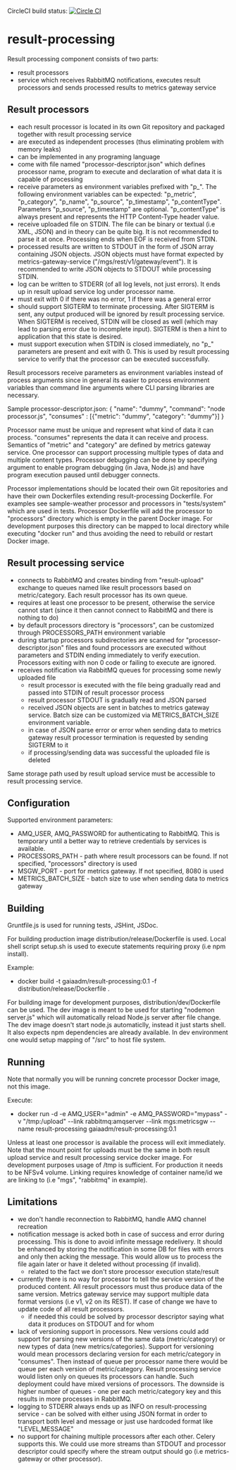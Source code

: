 CircleCI build status: [![Circle CI](https://circleci.com/gh/gaia-adm/result-processing.svg?style=svg)](https://circleci.com/gh/gaia-adm/result-processing)

# result-processing

Result processing component consists of two parts:
- result processors
- service which receives RabbitMQ notifications, executes result processors and sends processed results to metrics gateway service

## Result processors

- each result processor is located in its own Git repository and packaged together with result processing service
- are executed as independent processes (thus eliminating problem with memory leaks)
- can be implemented in any programing language
- come with file named "processor-descriptor.json" which defines processor name, program to execute and declaration of what data it is capable of processing
- receive parameters as environment variables prefixed with "p_". The following environment variables can be expected: "p_metric", "p_category", "p_name", "p_source", "p_timestamp", "p_contentType". Parameters "p_source", "p_timestamp" are optional. "p_contentType" is always present and represents the HTTP Content-Type header value.
- receive uploaded file on STDIN. The file can be binary or textual (i.e XML, JSON) and in theory can be quite big. It is not recommended to parse it at once. Processing ends when EOF is received from STDIN.
- processed results are written to STDOUT in the form of JSON array containing JSON objects. JSON objects must have format expected by metrics-gateway-service ("/mgs/rest/v1/gateway/event"). It is recommended to write JSON objects to STDOUT while processing STDIN.
- log can be written to STDERR (of all log levels, not just errors). It ends up in result upload service log under processor name.
- must exit with 0 if there was no error, 1 if there was a general error
- should support SIGTERM to terminate processing. After SIGTERM is sent, any output produced will be ignored by result processing service. When SIGTERM is received, STDIN will be closed as well (which may lead to parsing error due to incomplete input). SIGTERM is then a hint to application that this state is desired.
- must support execution when STDIN is closed immediately, no "p_" parameters are present and exit with 0. This is used by result processing service to verify that the processor can be executed successfully.

Result processors receive parameters as environment variables instead of process arguments since in general its easier to process environment variables than command line arguments where CLI parsing libraries are necessary.

Sample processor-descriptor.json:
{
  "name": "dummy",
  "command": "node processor.js",
  "consumes" : [{"metric": "dummy", "category": "dummy"}]
}

Processor name must be unique and represent what kind of data it can process. "consumes" represents the data it can receive and process. Semantics of "metric" and "category" are defined by metrics gateway service. One processor can support processing multiple types of data and multiple content types. Processor debugging can be done by specifying argument to enable program debugging (in Java, Node.js) and have program execution paused until debugger connects.

Processor implementations should be located their own Git repositories and have their own Dockerfiles extending result-processing Dockerfile. For examples see sample-weather processor and processors in "tests/system" which are used in tests. Processor Dockerfile will add the processor to "processors" directory which is empty in the parent Docker image. For development purposes this directory can be mapped to local directory while executing "docker run" and thus avoiding the need to rebuild or restart Docker image.

## Result processing service

- connects to RabbitMQ and creates binding from "result-upload" exchange to queues named like result processors based on metric/category. Each result processor has its own queue.
- requires at least one processor to be present, otherwise the service cannot start (since it then cannot connect to RabbitMQ and there is nothing to do)
- by default processors directory is "processors", can be customized through PROCESSORS_PATH environment variable
- during startup processors subdirectories are scanned for "processor-descriptor.json" files and found processors are executed without parameters and STDIN ending immediately to verify execution. Processors exiting with non 0 code or failing to execute are ignored.
- receives notification via RabbitMQ queues for processing some newly uploaded file
  - result processor is executed with the file being gradually read and passed into STDIN of result processor process
  - result processor STDOUT is gradually read and JSON parsed
  - received JSON objects are sent in batches to metrics gateway service. Batch size can be customized via METRICS_BATCH_SIZE environment variable.
  - in case of JSON parse error or error when sending data to metrics gateway result processor termination is requested by sending SIGTERM to it
  - if processing/sending data was successful the uploaded file is deleted

Same storage path used by result upload service must be accessible to result processing service.

## Configuration

Supported environment parameters:
- AMQ_USER, AMQ_PASSWORD for authenticating to RabbitMQ. This is temporary until a better way to retrieve credentials by services is available.
- PROCESSORS_PATH - path where result processors can be found. If not specified, "processors" directory is used
- MSGW_PORT - port for metrics gateway. If not specified, 8080 is used
- METRICS_BATCH_SIZE - batch size to use when sending data to metrics gateway

## Building

Gruntfile.js is used for running tests, JSHint, JSDoc.

For building production image distribution/release/Dockerfile is used. Local shell script setup.sh is used to execute statements requiring proxy (i.e npm install).

Example:
- docker build -t gaiaadm/result-processing:0.1 -f distribution/release/Dockerfile .

For building image for development purposes, distribution/dev/Dockerfile can be used. The dev image is meant to be used for starting "nodemon server.js" which will automatically reload Node.js server after file change. The dev image doesn't start node.js automaticlly, instead it just starts shell. It also expects npm dependencies are already available. In dev environment one would setup mapping of "/src" to host file system.

## Running

Note that normally you will be running concrete processor Docker image, not this image.

Execute:
- docker run -d -e AMQ_USER="admin" -e AMQ_PASSWORD="mypass" -v "/tmp:/upload" --link rabbitmq:amqserver --link mgs:metricsgw --name result-processing gaiaadm/result-processing:0.1

Unless at least one processor is available the process will exit immediately. Note that the mount point for uploads must be the same in both result upload service and result processing service docker image. For development purposes usage of /tmp is sufficient. For production it needs to be NFSv4 volume. Linking requires knowledge of container name/id we are linking to (i.e "mgs", "rabbitmq" in example).

## Limitations

- we don't handle reconnection to RabbitMQ, handle AMQ channel recreation
- notification message is acked both in case of success and error during processing. This is done to avoid infinite message redelivery. It should be enhanced by storing the notification in some DB for files with errors and only then acking the message. This would allow us to process the file again later or have it deleted without processing (if invalid).
  - related to the fact we don't store processor execution state/result
- currently there is no way for processor to tell the service version of the produced content. All result processors must thus produce data of the same version. Metrics gateway service may support multiple data format versions (i.e v1, v2 on its REST). If case of change we have to update code of all result processors.
  - if needed this could be solved by processor descriptor saying what data it produces on STDOUT and for whom
- lack of versioning support in processors. New versions could add support for parsing new versions of the same data (metric/category) or new types of data (new metrics/categories). Support for versioning would mean processors declaring version for each metric/category in "consumes". Then instead of queue per processor name there would be queue per each version of metric/category. Result processing service would listen only on queues its processors can handle. Such deployment could have mixed versions of processors. The downside is higher number of queues - one per each metric/category key and this results in more processes in RabbitMQ.
- logging to STDERR always ends up as INFO on result-processing service - can be solved with either using JSON format in order to transport both level and message or just use hardcoded format like "LEVEL,MESSAGE"
- no support for chaining multiple processors after each other. Celery supports this. We could use more streams than STDOUT and processor descriptor could specify where the stream output should go (i.e metrics-gateway or other processor).
